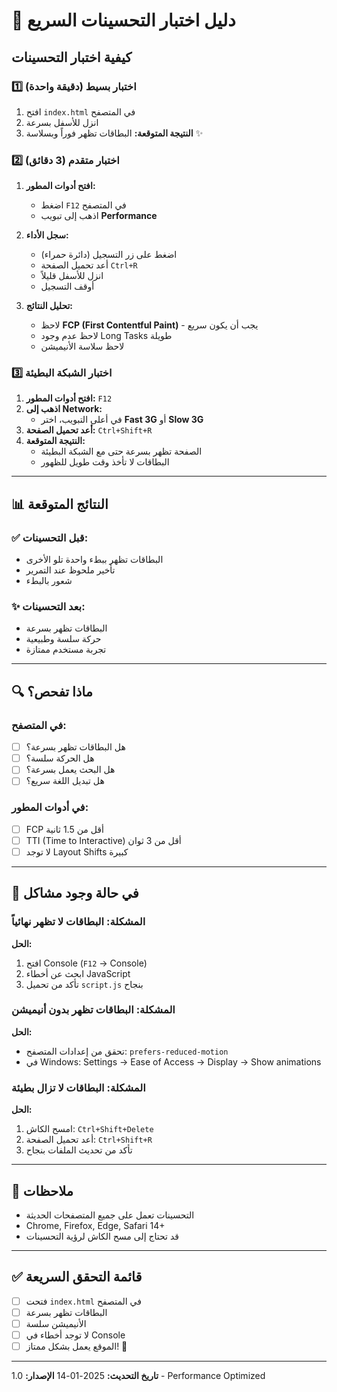 # 🚀 دليل اختبار التحسينات السريع

## كيفية اختبار التحسينات

### 1️⃣ اختبار بسيط (دقيقة واحدة)

1. افتح `index.html` في المتصفح
2. انزل للأسفل بسرعة
3. **النتيجة المتوقعة:** البطاقات تظهر فوراً وبسلاسة ✨

### 2️⃣ اختبار متقدم (3 دقائق)

1. **افتح أدوات المطور:**
   - اضغط `F12` في المتصفح
   - اذهب إلى تبويب **Performance**

2. **سجل الأداء:**
   - اضغط على زر التسجيل (دائرة حمراء)
   - أعد تحميل الصفحة `Ctrl+R`
   - انزل للأسفل قليلاً
   - أوقف التسجيل

3. **تحليل النتائج:**
   - لاحظ **FCP (First Contentful Paint)** - يجب أن يكون سريع
   - لاحظ عدم وجود Long Tasks طويلة
   - لاحظ سلاسة الأنيميشن

### 3️⃣ اختبار الشبكة البطيئة

1. **افتح أدوات المطور:** `F12`
2. **اذهب إلى Network:**
   - في أعلى التبويب، اختر **Fast 3G** أو **Slow 3G**
3. **أعد تحميل الصفحة:** `Ctrl+Shift+R`
4. **النتيجة المتوقعة:** 
   - الصفحة تظهر بسرعة حتى مع الشبكة البطيئة
   - البطاقات لا تأخذ وقت طويل للظهور

---

## 📊 النتائج المتوقعة

### ✅ قبل التحسينات:
- البطاقات تظهر ببطء واحدة تلو الأخرى
- تأخير ملحوظ عند التمرير
- شعور بالبطء

### ✨ بعد التحسينات:
- البطاقات تظهر بسرعة
- حركة سلسة وطبيعية
- تجربة مستخدم ممتازة

---

## 🔍 ماذا تفحص؟

### في المتصفح:
- [ ] هل البطاقات تظهر بسرعة؟
- [ ] هل الحركة سلسة؟
- [ ] هل البحث يعمل بسرعة؟
- [ ] هل تبديل اللغة سريع؟

### في أدوات المطور:
- [ ] FCP أقل من 1.5 ثانية
- [ ] TTI (Time to Interactive) أقل من 3 ثوان
- [ ] لا توجد Layout Shifts كبيرة

---

## 🐛 في حالة وجود مشاكل

### المشكلة: البطاقات لا تظهر نهائياً
**الحل:**
1. افتح Console (`F12` → Console)
2. ابحث عن أخطاء JavaScript
3. تأكد من تحميل `script.js` بنجاح

### المشكلة: البطاقات تظهر بدون أنيميشن
**الحل:**
- تحقق من إعدادات المتصفح: `prefers-reduced-motion`
- في Windows: Settings → Ease of Access → Display → Show animations

### المشكلة: البطاقات لا تزال بطيئة
**الحل:**
1. امسح الكاش: `Ctrl+Shift+Delete`
2. أعد تحميل الصفحة: `Ctrl+Shift+R`
3. تأكد من تحديث الملفات بنجاح

---

## 📝 ملاحظات

- التحسينات تعمل على جميع المتصفحات الحديثة
- Chrome, Firefox, Edge, Safari 14+
- قد تحتاج إلى مسح الكاش لرؤية التحسينات

---

## ✅ قائمة التحقق السريعة

- [ ] فتحت `index.html` في المتصفح
- [ ] البطاقات تظهر بسرعة
- [ ] الأنيميشن سلسة
- [ ] لا توجد أخطاء في Console
- [ ] الموقع يعمل بشكل ممتاز! 🎉

---

**تاريخ التحديث:** 2025-01-14
**الإصدار:** 1.0 - Performance Optimized
